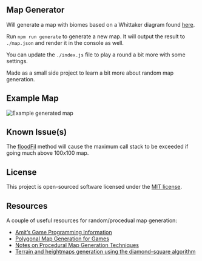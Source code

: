 ## Map Generator

Will generate a map with biomes based on a Whittaker diagram found [here](http://www-cs-students.stanford.edu/~amitp/game-programming/polygon-map-generation/#biomes).


Run `npm run generate` to generate a new map. It will output the result to `./map.json` and render it in the console as well.


You can update the `./index.js` file to play a round a bit more with some settings.


Made as a small side project to learn a bit more about random map generation.


## Example Map

![Example generated map](https://i.imgur.com/ELkUdiU.png)


## Known Issue(s)

The [floodFil](https://github.com/MrEliasen/map-generator/blob/master/libs/map-generator/generator.js#L295) method will cause the maximum call stack to be exceeded if going much above 100x100 map.


## License

This project is open-sourced software licensed under the [MIT license](https://opensource.org/licenses/MIT).


## Resources

A couple of useful resources for random/procedual map generation:

- [Amit’s Game Programming Information](http://www-cs-students.stanford.edu/~amitp/gameprog.html)
- [Polygonal Map Generation for Games](http://www-cs-students.stanford.edu/~amitp/game-programming/polygon-map-generation/)
- [Notes on Procedural Map Generation Techniques](https://christianjmills.com/Notes-on-Procedural-Map-Generation-Techniques/)
- [Terrain and heightmaps generation using the diamond-square algorithm](https://yonatankra.com/how-to-create-terrain-and-heightmaps-using-the-diamond-square-algorithm-in-javascript/)

